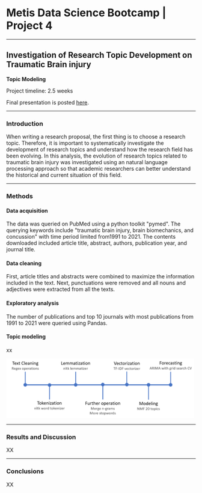 # Metis Data Science Bootcamp | Project 4

---

## **Investigation of Research Topic Development on Traumatic Brain injury**

**Topic Modeling**

Project timeline: 2.5 weeks

Final presentation is posted [here](https://github.com/weizhao-BME/metis-project2/blob/main/presentation/presentation_project2.pdf).

------------

### **Introduction** 

When writing a research proposal, the first thing is to choose a research topic. Therefore, it is important to systematically investigate the development of research topics and understand how the research field has been evolving. In this analysis, the evolution of research topics related to traumatic brain injury was investigated using an natural language processing approach so that academic researchers can better understand the historical and current situation of this field. 

***********************

### **Methods**

#### Data acquisition

The data was queried on PubMed using a python toolkit "pymed". The querying keywords include "traumatic brain injury, brain biomechanics, and concussion" with time period limited from1991 to 2021. The contents downloaded included article title, abstract, authors, publication year, and journal title.  

#### Data cleaning

First, article titles and abstracts were combined to maximize the information included in the text. Next, punctuations were removed and all nouns and adjectives were extracted from all the texts.  

#### Exploratory analysis

The number of publications and top 10 journals with most publications from 1991 to 2021 were queried using Pandas. 

#### Topic modeling

xx



<img src="https://github.com/weizhao-BME/metis-project4/blob/main/figures/topic_modeling_workflow.png" alt="Figure 1" width="500"/>



---

### Results and Discussion

XX





---

### Conclusions

XX








